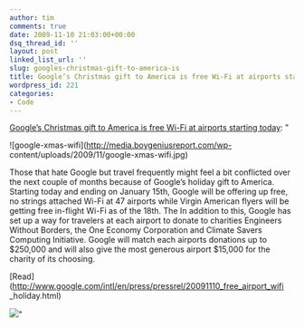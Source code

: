 ```yaml
---
author: tim
comments: true
date: 2009-11-10 21:03:00+00:00
dsq_thread_id: ''
layout: post
linked_list_url: ''
slug: googles-christmas-gift-to-america-is
title: Google’s Christmas gift to America is free Wi-Fi at airports starting today (reblog)
wordpress_id: 221
categories:
- Code
---
```


[Google’s Christmas gift to America is free Wi-Fi at airports starting
today](http://feedproxy.google.com/~r/TheBoyGeniusReport/~3/XoTZjgYPRM4/): "

![google-xmas-wifi](http://media.boygeniusreport.com/wp-
content/uploads/2009/11/google-xmas-wifi.jpg)

Those that hate Google but travel frequently might feel a bit conflicted over
the next couple of months because of Google’s holiday gift to America.
Starting today and ending on January 15th, Google will be offering up free, no
strings attached Wi-Fi at 47 airports while Virgin American flyers will be
getting free in-flight Wi-Fi as of the 18th. The In addition to this, Google
has set up a way for travelers at each airport to donate to charities
Engineers Without Borders, the One Economy Corporation and Climate Savers
Computing Initiative. Google will match each airports donations up to $250,000
and will also give the most generous airport $15,000 for the charity of its
choosing.

[Read](http://www.google.com/intl/en/press/pressrel/20091110_free_airport_wifi
_holiday.html)

![](http://feeds.feedburner.com/~r/TheBoyGeniusReport/~4/XoTZjgYPRM4)"

